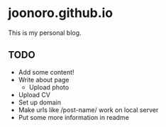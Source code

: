 # joonoro.github.io

This is my personal blog.

## TODO

- Add some content!
- Write about page
  - Upload photo
- Upload CV
- Set up domain
- Make urls like /post-name/ work on local server
- Put some more information in readme
